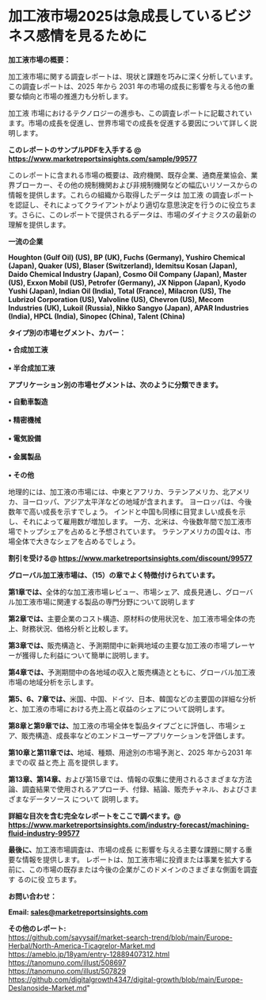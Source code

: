# 加工液市場2025は急成長しているビジネス感情を見るために

<strong><b>加工液市場の概要：</b></strong>

加工液市場に関する調査レポートは、現状と課題を巧みに深く分析しています。この調査レポートは、2025 年から 2031 年の市場の成長に影響を与える他の重要な傾向と市場の推進力も分析します。

加工液 市場におけるテクノロジーの進歩も、この調査レポートに記載されています。市場の成長を促進し、世界市場での成長を促進する要因について詳しく説明します。

<strong>このレポートのサンプルPDFを入手する @ <a href=https://www.marketreportsinsights.com/sample/99577>https://www.marketreportsinsights.com/sample/99577</a></strong>

このレポートに含まれる市場の概要は、政府機関、既存企業、通商産業協会、業界ブローカー、その他の規制機関および非規制機関などの幅広いリソースからの情報を提供します。これらの組織から取得したデータは 加工液 の調査レポートを認証し、それによってクライアントがより適切な意思決定を行うのに役立ちます。さらに、このレポートで提供されるデータは、市場のダイナミクスの最新の理解を提供します。

<strong>一流の企業</strong>

<strong><b>Houghton (Gulf Oil) (US), BP (UK), Fuchs (Germany), Yushiro Chemical (Japan), Quaker (US), Blaser (Switzerland), Idemitsu Kosan (Japan), Daido Chemical Industry (Japan), Cosmo Oil Company (Japan), Master (US), Exxon Mobil (US), Petrofer (Germany), JX Nippon (Japan), Kyodo Yushi (Japan), Indian Oil (India), Total (France), Milacron (US), The Lubrizol Corporation (US), Valvoline (US), Chevron (US), Mecom Industries (UK), Lukoil (Russia), Nikko Sangyo (Japan), APAR Industries (India), HPCL (India), Sinopec (China), Talent (China)</b></strong>

<strong><b>タイプ別の市場セグメント、カバー：</b></strong>

<strong>• 合成加工液<br><br>• 半合成加工液</strong>

<strong><b>アプリケーション別の市場セグメントは、次のように分類できます。</b></strong>

<strong>• 自動車製造<br><br>• 精密機械<br><br>• 電気設備<br><br>• 金属製品<br><br>• その他</strong>

 地理的には、加工液の市場には、中東とアフリカ、ラテンアメリカ、北アメリカ、ヨーロッパ、アジア太平洋などの地域が含まれます。 ヨーロッパは、今後数年で高い成長を示すでしょう。 インドと中国も同様に目覚ましい成長を示し、それによって雇用数が増加します。 一方、北米は、今後数年間で加工液市場でトップシェアを占めると予想されています。 ラテンアメリカの国々は、市場全体で大きなシェアを占めるでしょう。

<strong>割引を受ける@ <a href=https://www.marketreportsinsights.com/discount/99577>https://www.marketreportsinsights.com/discount/99577</a></strong>

<strong><b>グローバル加工液市場は、（15）の章でよく特徴付けられています。</b></strong>

<strong><b>第</b></strong><strong><b>1章では、</b></strong>全体的な加工液市場レビュー、市場シェア、成長見通し、グローバル加工液市場に関連する製品の専門分野について説明します

<strong><b>第2章では、</b></strong>主要企業のコスト構造、原材料の使用状況を、加工液市場全体の売上、財務状況、価格分析と比較します。

<strong><b>第3章では、</b></strong>販売構造と、予測期間中に新興地域の主要な加工液の市場プレーヤーが獲得した利益について簡単に説明します。

<strong><b>第4章では、</b></strong>予測期間中の各地域の収入と販売構造とともに、グローバル加工液市場の地域分析を示します。

<strong><b>第5、6、7章では、</b></strong>米国、中国、ドイツ、日本、韓国などの主要国の詳細な分析と、加工液の市場における売上高と収益のシェアについて説明します。

<strong><b>第8章と第9章では、</b></strong>加工液の市場全体を製品タイプごとに評価し、市場シェア、販売構造、成長率などのエンドユーザーアプリケーションを評価します。

<strong><b>第10章と第11章では、</b></strong>地域、種類、用途別の市場予測と、2025 年から2031 年までの収 益と売上 高を提供します。

<strong><b>第13章、第14章、</b></strong>および第15章では、情報の収集に使用されるさまざまな方法論、調査結果で使用されるアプローチ、付録、結論、販売チャネル、およびさまざまなデータソース について 説明します。

<strong>詳細な目次を含む完全なレポートをここで調べます。@ <a href=https://www.marketreportsinsights.com/industry-forecast/machining-fluid-industry-99577>https://www.marketreportsinsights.com/industry-forecast/machining-fluid-industry-99577</a></strong>

<strong><b>最後に、</b></strong>加工液市場調査は、市場の成長 に影響を</a>与える主要な課題に関する重要な情報を提供します。 レポートは、加工液市場に投資または事業を拡大する前に、この市場の既存または今後の企業がこのドメインのさまざまな側面を調査す るのに役 立ちます。

<strong><b>お問い合わせ：</b></strong>

<strong>Email: </strong><a href=mailto:sales@marketreportsinsights.com><strong>sales@marketreportsinsights.com</strong></a>

<strong>その他のレポート:</strong>
<br>
<a href=https://github.com/sayysaif/market-search-trend/blob/main/Europe-Herbal/North-America-Ticagrelor-Market.md>https://github.com/sayysaif/market-search-trend/blob/main/Europe-Herbal/North-America-Ticagrelor-Market.md</a>
<br>
<a href=https://ameblo.jp/18yam/entry-12889407312.html>https://ameblo.jp/18yam/entry-12889407312.html</a>
<br>
<a href=https://tanomuno.com/illust/508697>https://tanomuno.com/illust/508697</a>
<br>
<a href=https://tanomuno.com/illust/507829>https://tanomuno.com/illust/507829</a>
<br>
<a href=https://github.com/digitalgrowth4347/digital-growth/blob/main/Europe-Deslanoside-Market.md>https://github.com/digitalgrowth4347/digital-growth/blob/main/Europe-Deslanoside-Market.md</a>"
